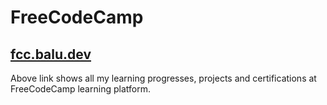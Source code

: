 # FreeCodeCamp
## [fcc.balu.dev](https://fcc.balu.dev)
Above link shows all my learning progresses, projects and certifications at FreeCodeCamp learning platform.
